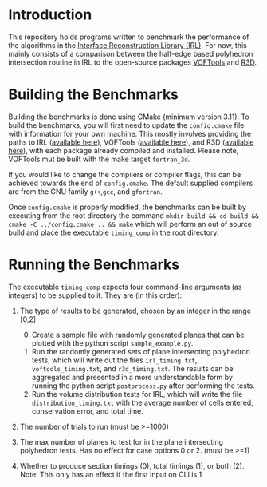 # Introduction
This repository holds programs written to benchmark the performance of the
algorithms in the [Interface Reconstruction Library (IRL)](https://gitlab.com/robertchiodi/interfacereconstructionlibrary). For now, this mainly consists of a comparison between the half-edge based polyhedron intersection routine in IRL to the open-source packages [VOFTools](http://www.dimf.upct.es/personal/lrj/voftools.html) and [R3D](https://github.com/devonmpowell/r3d).

# Building the Benchmarks
Building the benchmarks is done using CMake (minimum version 3.11). To build the benchmarks, you will first need to update the `config.cmake` file with information for your own machine. This mostly involves providing the paths to IRL ([available here](https://gitlab.com/robertchiodi/interfacereconstructionlibrary)), VOFTools ([available here](http://www.dimf.upct.es/personal/lrj/voftools.html)), and R3D ([available here](https://github.com/devonmpowell/r3d)), with each package already compiled and installed. Please note, VOFTools mut be built with the make target `fortran_3d`.

If you would like to change the compilers or compiler flags, this can be achieved towards the end of `config.cmake`. The default supplied compilers are from the GNU family `g++`,`gcc`, and `gfortran`.

Once `config.cmake` is properly modified, the benchmarks can be built by executing from the root directory the command
`mkdir build && cd build && cmake -C ../config.cmake .. && make`
which will perform an out of source build and place the executable `timing_comp` in the root directory.

# Running the Benchmarks
The executable `timing_comp` expects four command-line arguments (as integers) to be supplied to it. They are (in this order):

 1. The type of results to be generated, chosen by an integer in the range [0,2]

	0. Create a sample file with randomly generated planes that can be plotted with the python script `sample_example.py`.
	1. Run the randomly generated sets of plane intersecting polyhedron tests, which will write out the files `irl_timing.txt`, `voftools_timing.txt`, and `r3d_timing.txt`. The results can be aggregated and presented in a more understandable form by running the python script `postprocess.py` after performing the tests.
	2. Run the volume distribution tests for IRL, which will write the file `distribution_timing.txt` with the average number of cells entered, conservation error, and total time.

2. The number of trials to run (must be >=1000)
3. The max number of planes to test for in the plane intersecting polyhedron tests. Has no effect for case options 0 or 2. (must be >=1)
4. Whether to produce section timings (0), total timings (1), or both (2). Note: This only has an effect if the first input on CLI is 1
